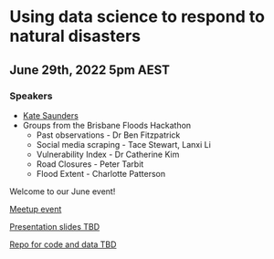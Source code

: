 # Using data science to respond to natural disasters

## June 29th, 2022 5pm AEST

### Speakers

* [Kate Saunders](https://twitter.com/KateRobSau)
* Groups from the Brisbane Floods Hackathon
  * Past observations - Dr Ben Fitzpatrick
  * Social media scraping - Tace Stewart, Lanxi Li
  * Vulnerability Index - Dr Catherine Kim
  * Road Closures - Peter Tarbit
  * Flood Extent - Charlotte Patterson

Welcome to our June event!

[Meetup event](https://www.meetup.com/rladies-brisbane/events/286604612/)

[Presentation slides TBD](TBD)

[Repo for code and data TBD](TBD)



